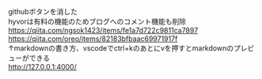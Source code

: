 githubボタンを消した  
hyvorは有料の機能のためブログへのコメント機能も削除
https://qiita.com/ngsok1423/items/fe1a7d722c9811ca7897  
https://qiita.com/oreo/items/82183bfbaac69971917f  
↑markdownの書き方、vscodeでctrl+kのあとにvを押すとmarkdownのプレビューができる  
http://127.0.0.1:4000/
